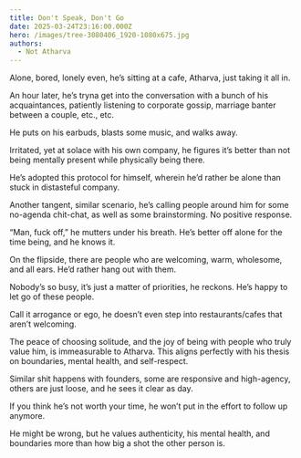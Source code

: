 ```yaml
---
title: Don't Speak, Don't Go
date: 2025-03-24T23:16:00.000Z
hero: /images/tree-3080406_1920-1080x675.jpg
authors:
  - Not Atharva
---
```

Alone, bored, lonely even, he’s sitting at a cafe, Atharva, just taking it all in.

An hour later, he’s tryna get into the conversation with a bunch of his acquaintances, patiently listening to corporate gossip, marriage banter between a couple, etc., etc.

He puts on his earbuds, blasts some music, and walks away.

Irritated, yet at solace with his own company, he figures it’s better than not being mentally present while physically being there.

He’s adopted this protocol for himself, wherein he’d rather be alone than stuck in distasteful company.

Another tangent, similar scenario, he’s calling people around him for some no-agenda chit-chat, as well as some brainstorming. No positive response.

“Man, fuck off,” he mutters under his breath. He’s better off alone for the time being, and he knows it.

On the flipside, there are people who are welcoming, warm, wholesome, and all ears. He’d rather hang out with them.

Nobody’s so busy, it’s just a matter of priorities, he reckons.
He’s happy to let go of these people.

Call it arrogance or ego, he doesn’t even step into restaurants/cafes that aren’t welcoming.

The peace of choosing solitude, and the joy of being with people who truly value him, is immeasurable to Atharva. This aligns perfectly with his thesis on boundaries, mental health, and self-respect.

Similar shit happens with founders, some are responsive and high-agency, others are just loose, and he sees it clear as day.

If you think he’s not worth your time, he won’t put in the effort to follow up anymore.

He might be wrong, but he values authenticity, his mental health, and boundaries more than how big a shot the other person is.
